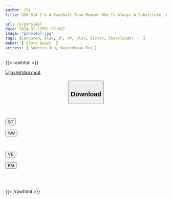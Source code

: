 ```yaml
---
author: j91
title: GVH-614 I'm A Baseball Team Member Who Is Always A Substitute, And I Can't Practice Every Day Because My Childhood Friends, The Devilish Cheerleader Sisters, Give Me Full-time Blowjobs, And I'm Forced To Involuntarily Ejaculate By Offering My Dick... Jun Suehiro/Rio Rukawa

url: /v/gvh614pl
date: 2024-01-13T01:55:00Z
image: "gvh614pl.jpg"
tags: [Censored, Blow, 3P, 4P, Slut, Sister, Cheerleader	]
maker: [ Glory Quest  ]
actress: [ Suehiro Jun, Nagarekawa Rio ]
---
```



{{< rawhtml >}}

<div class="video" data-videoid="KAppplbbo1TD0j">
    <a href="javascript:;">
        <img src="/v/gvh614pl/gvh614pl.jpg" width="WIDTH" height="HEIGHT" alt="gvh614pl.mp4" loading="lazy">
    </a>
</div>

<script type="text/javascript" src="https://j91.asia/asset/on-demand-st.js"></script>

<br>
  <link rel="stylesheet" href="https://j91.asia/asset/bs5.css">
  
  <center>
  <button class="btn btn-primary" type="button" data-bs-toggle="collapse" data-bs-target=".multi-collapse" aria-expanded="false" aria-controls="multiCollapseExample1 multiCollapseExample2"><h2>Download</h2></button></center>
</p>
<div class="row">
  <div class="col">
    <div class="collapse multi-collapse" id="multiCollapseExample1">
      <div class="card card-body">
	      	      <br>
<div class="buttons">  
<p><a href="https://streamtape.to/v/KAppplbbo1TD0j" target="_blank"><button class="btn-hover color-3"><i class="fa fa-download"></i> ST</button></a></p>
<p><a href="https://flaswish.com/85meaotzrczx" target="_blank"><button class="btn-hover color-2"><i class="fa fa-download"></i> SW</button></a></p></div>
    </div>
  </div>
</div>
  <div class="col">
    <div class="collapse multi-collapse" id="multiCollapseExample2">
      <div class="card card-body">
	      <br>
<div class="buttons">
<p><a href="javascript:;" target="_blank"><button class="btn-hover color-9"><i class="fa fa-download"></i> VE</button></a></p>
<p><a href="javascript:;" target="_blank"><button class="btn-hover color-8"><i class="fa fa-download"></i> FM</button></a></p></div>
<br><br>
      </div>
    </div>
  </div>
</div>

{{< /rawhtml >}}